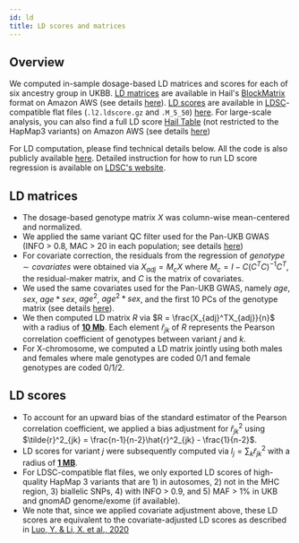 ```yaml
---
id: ld
title: LD scores and matrices
---
```


## Overview

We computed in-sample dosage-based LD matrices and scores for each of six ancestry group in UKBB. [LD matrices](https://pan.ukbb.broadinstitute.org/docs/ld#ld-matrices) are available in Hail's [BlockMatrix](https://hail.is/docs/0.2/linalg/hail.linalg.BlockMatrix.html) format on Amazon AWS (see details [here](http://pan.ukbb.broadinstitute.org/docs/hail-format)). [LD scores](https://pan.ukbb.broadinstitute.org/docs/ld#ld-scores) are available in [LDSC](https://github.com/bulik/ldsc)-compatible flat files (`.l2.ldscore.gz` and `.M_5_50`) [here](https://pan-ukb-us-east-1.s3.amazonaws.com/ld_release/UKBB.ALL.ldscore.tar.gz). For large-scale analysis, you can also find a full LD score [Hail Table](https://hail.is/docs/0.2/hail.Table.html) (not restricted to the HapMap3 variants) on Amazon AWS (see details [here](http://pan.ukbb.broadinstitute.org/docs/hail-format))

For LD computation, please find technical details below. All the code is also publicly available [here](https://github.com/atgu/ukbb_pan_ancestry/blob/master/compute_ld_matrix.py). Detailed instruction for how to run LD score regression is available on [LDSC's website](https://github.com/bulik/ldsc/wiki).

## LD matrices

* The dosage-based genotype matrix $X$ was column-wise mean-centered and normalized.
* We applied the same variant QC filter used for the Pan-UKB GWAS (INFO > 0.8, MAC > 20 in each population; see details [here](https://pan.ukbb.broadinstitute.org/docs/qc#variant-qc))
* For covariate correction, the residuals from the regression of $genotype \sim covariates$ were obtained via $X_{adj} = M_cX$ where $M_c = I - C(C^TC)^{-1}C^T$, the residual-maker matrix, and $C$ is the matrix of covariates.
* We used the same covariates used for the Pan-UKB GWAS, namely $age$, $sex$, $age*sex$, $age^2$, $age^2*sex$, and the first 10 PCs of the genotype matrix (see details [here](https://pan.ukbb.broadinstitute.org/docs/qc#gwas-model)).
* We then computed LD matrix $R$ via $R = \frac{X_{adj}^TX_{adj}}{n}$ with a radius of <b><u>10 Mb</u></b>. Each element $\hat{r}_{jk}$ of $R$ represents the Pearson correlation coefficient of genotypes between variant $j$ and $k$.
* For X-chromosome, we computed a LD matrix jointly using both males and females where male genotypes are coded 0/1 and female genotypes are coded 0/1/2.

## LD scores

* To account for an upward bias of the standard estimator of the Pearson correlation coefficient, we applied a bias adjustment for $\hat{r}^2_{jk}$ using $\tilde{r}^2_{jk} = \frac{n-1}{n-2}\hat{r}^2_{jk} - \frac{1}{n-2}$.
* LD scores for variant $j$ were subsequently computed via $l_j = \sum_k \tilde{r}^2_{jk}$ with a radius of <b><u>1 MB</u></b>.
* For LDSC-compatible flat files, we only exported LD scores of high-quality HapMap 3 variants that are 1) in autosomes, 2) not in the MHC region, 3) biallelic SNPs, 4) with INFO > 0.9, and 5) MAF > 1% in UKB and gnomAD genome/exome (if available).
* We note that, since we applied covariate adjustment above, these LD scores are equivalent to the covariate-adjusted LD scores as described in [Luo, Y. & Li, X. et al., 2020](https://www.biorxiv.org/content/10.1101/503144v4)
